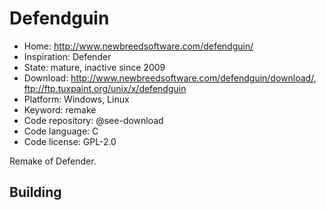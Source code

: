 # Defendguin

- Home: http://www.newbreedsoftware.com/defendguin/
- Inspiration: Defender
- State: mature, inactive since 2009
- Download: http://www.newbreedsoftware.com/defendguin/download/, ftp://ftp.tuxpaint.org/unix/x/defendguin
- Platform: Windows, Linux
- Keyword: remake
- Code repository: @see-download
- Code language: C
- Code license: GPL-2.0

Remake of Defender.

## Building

